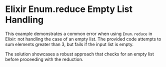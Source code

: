 # Elixir Enum.reduce Empty List Handling

This example demonstrates a common error when using `Enum.reduce` in Elixir: not handling the case of an empty list.  The provided code attempts to sum elements greater than 3, but fails if the input list is empty.

The solution showcases a robust approach that checks for an empty list before proceeding with the reduction.